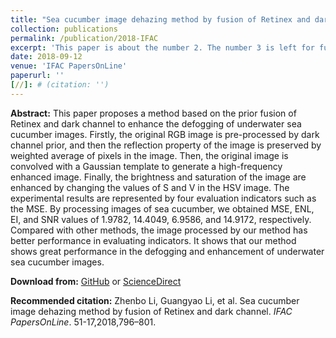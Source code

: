 ```yaml
---
title: "Sea cucumber image dehazing method by fusion of Retinex and dark channel"
collection: publications
permalink: /publication/2018-IFAC
excerpt: 'This paper is about the number 2. The number 3 is left for future work.'
date: 2018-09-12
venue: 'IFAC PapersOnLine'
paperurl: ''
[//]: # (citation: '')
---
```


**Abstract:**
This paper proposes a method based on the prior fusion of Retinex and dark channel to enhance the defogging of underwater sea cucumber images. Firstly, the original RGB image is pre-processed by dark channel prior, and then the reflection property of the image is preserved by weighted average of pixels in the image. Then, the original image is convolved with a Gaussian template to generate a high-frequency enhanced image. Finally, the brightness and saturation of the image are enhanced by changing the values of S and V in the HSV image. The experimental results are represented by four evaluation indicators such as the MSE. By processing images of sea cucumber, we obtained MSE, ENL, EI, and SNR values of 1.9782, 14.4049, 6.9586, and 14.9172, respectively. Compared with other methods, the image processed by our method has better performance in evaluating indicators. It shows that our method shows great performance in the defogging and enhancement of underwater sea cucumber images.

**Download from:**  [GitHub](http://ayameyao.github.io/files/Sea_Cucumber_Image_Dehazing_Method_by_Fusion_of_Retinex_and_Dark_Channel.pdf) or [ScienceDirect](https://www.sciencedirect.com/science/article/pii/S240589631831214X?via%3Dihub)

**Recommended citation:**  Zhenbo Li, Guangyao Li, et al. Sea cucumber image dehazing method by fusion of Retinex and dark channel. <i>IFAC PapersOnLine</i>. 51-17,2018,796–801.